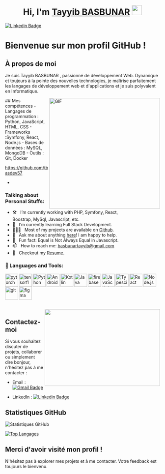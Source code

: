 <h1 align="center">Hi, I'm <a href="https://www.blackcater.win/" target="_blank">Tayyib BASBUNAR</a> <img
src="https://github.com/blackcater/blackcater/raw/main/images/Hi.gif" height="32" /></h1>

[![Linkedin Badge](https://img.shields.io/badge/-LinkedIn-0e76a8?style=flat-square&logo=Linkedin&logoColor=white)](https://linkedin.com//in/tayyib-basbunar/)

# Bienvenue sur mon profil GitHub !

## À propos de moi
Je suis Tayyib BASBUNAR ,  passionné de développement Web. Dynamique et toujours à la pointe des nouvelles technologies, je maîtrise
 parfaitement les langages de développement web et d'applications et je
 suis polyvalent en Informatique.

<img align="right" alt="GIF" src="https://github.com/tbasdev57" width="360px"/>
## Mes compétences
- Langages de programmation : Python, JavaScript, HTML, CSS
- Frameworks :Symfony, React, Node.js
- Bases de données : MySQL, MongoDB
- Outils : Git, Docker

https://github.com/tbasdev57


-

### Talking about Personal Stuffs:

- 🛠 &nbsp; I’m currently working with PHP, Symfony, React, <br /> Boostrap, MySql, Javascript, etc.
- 🚀 &nbsp; I’m currently learning Full Stack Development.
- 👨🏻‍💻 &nbsp; Most of my projects are available on [Github](https://github.com/tbasdev57).
- 💬 &nbsp; Ask me about anything [here](https://github.com/tbasdev57)! I am happy to help.
- 👾 &nbsp; Fun fact: Equal is Not Always Equal in Javascript.
- 📫 &nbsp; How to reach me: basbunartayyib@gmail.com
- 📝 &nbsp; Checkout my [Resume](https://github.com/pdf).

### 🔨 Languages and Tools:
<a href="https://pytorch.org/" target="_blank"> <img align="left" src="https://raw.githubusercontent.com/rahul-jha98/github_readme_icons/main/language_and_tools/square/pytorch/pytorch.svg" alt="pytorch" height="42px"/> </a> 
<a href="https://www.tensorflow.org" target="_blank"> <img align="left" src="https://raw.githubusercontent.com/rahul-jha98/github_readme_icons/main/language_and_tools/square/tensorflow/tensorflow.svg" alt="tensorflow" height="42px"/> </a> 
<a href="https://www.python.org" target="_blank"><img align="left" alt="Python" height ="42px" src="https://raw.githubusercontent.com/rahul-jha98/github_readme_icons/main/language_and_tools/square/python/python.svg"></a>
<a href="https://developer.android.com" target="_blank"> <img align="left" alt="Android" height ="42px" src="https://raw.githubusercontent.com/rahul-jha98/github_readme_icons/main/language_and_tools/square/android/android.svg"> </a>
<a href="https://kotlinlang.org" target="_blank"><img align="left" alt="Kotlin" height ="42px" src="https://raw.githubusercontent.com/rahul-jha98/github_readme_icons/main/language_and_tools/square/kotlin/kotlin.svg"></a>
<a href="https://www.java.com" target="_blank"><img align="left" alt="Java" height ="42px" src="https://raw.githubusercontent.com/rahul-jha98/github_readme_icons/main/language_and_tools/square/java/java.svg"></a>
<a href="https://firebase.google.com/" target="_blank"> <img align="left" src="https://raw.githubusercontent.com/rahul-jha98/github_readme_icons/main/language_and_tools/square/firebase/firebase.svg" alt="firebase" height ="42px"/> </a>
<a href="https://developer.mozilla.org/en-US/docs/Web/JavaScript" target="_blank"> <img align="left" alt="JavaScript" height ="42px"  src="https://raw.githubusercontent.com/rahul-jha98/github_readme_icons/main/language_and_tools/square/javascript/javascript.svg"> </a>
<a href="https://www.typescriptlang.org/" target="_blank"><img align="left" alt="Typescirpt" height ="42px" src="https://raw.githubusercontent.com/rahul-jha98/github_readme_icons/main/language_and_tools/square/typescript/typescript.svg"></a>
<a href="https://reactjs.org/" target="_blank"> <img align="left" alt="React" height ="42px" src="https://raw.githubusercontent.com/rahul-jha98/github_readme_icons/main/language_and_tools/square/react/react.svg"></a>
<a href="https://nodejs.org" target="_blank"><img align="left" alt="Node.js" height ="42px" src="https://raw.githubusercontent.com/rahul-jha98/github_readme_icons/main/language_and_tools/square/node/node.svg"></a>
<a href="https://git-scm.com/" target="_blank"> <img src="https://raw.githubusercontent.com/rahul-jha98/github_readme_icons/main/language_and_tools/square/git-scm/git-scm.svg" align="left" alt="git" height='42px'/> </a>
<a href="https://www.figma.com/" target="_blank"> <img src="https://raw.githubusercontent.com/rahul-jha98/github_readme_icons/main/language_and_tools/square/figma/figma.svg" alt="figma" height='42px'/> </a>

<br>
<img align="right" height="250" width="375" alt="" src="https://raw.githubusercontent.com/iampavangandhi/iampavangandhi/master/gifs/coder.gif" />

## Contactez-moi
Si vous souhaitez discuter de projets, collaborer ou simplement dire bonjour, n'hésitez pas à me contacter :

- Email : [![Gmail Badge](https://img.shields.io/badge/-basbunartayyib@gmail.com-c14438?style=flat-square&logo=Gmail&logoColor=white&link=mailto:basbunartayyib@gmail.com)](mailto:basbunartayyib@gmail.com)
 
- LinkedIn :  [![Linkedin Badge](https://img.shields.io/badge/tayyib-basbunar-blue?style=flat-square&logo=Linkedin&logoColor=white&link=https://www.linkedin.com/in/tayyib-basbunar/)](https://www.linkedin.com/in/tayyib-basbunar//)
 
 

## Statistiques GitHub
![Statistiques GitHub](https://github-readme-stats.vercel.app/api?username=votre_nom&show_icons=true&theme=radical)

[![Top Langages](https://github-readme-stats.vercel.app/api/top-langs/?username=votre_nom&layout=compact&theme=radical)](https://github.com/votre_nom)

## Merci d'avoir visité mon profil !
N'hésitez pas à explorer mes projets et à me contacter. Votre feedback est toujours le bienvenu.

